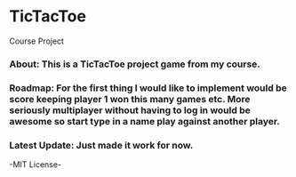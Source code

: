 # TicTacToe
Course Project 
<h3>About: This is a TicTacToe project game from my course.</h3>
<h3>Roadmap: For the first thing I would like to implement would be score keeping player 1 won this many games etc. More seriously multiplayer without having to log in would be awesome so start type in a name play against another player.</h3>
<h3>Latest Update: Just made it work for now.</h3>
-MIT License-
